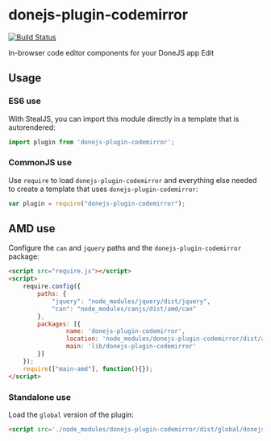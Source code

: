 # donejs-plugin-codemirror

[![Build Status](https://travis-ci.org/leoj3n/donejs-plugin-codemirror.png?branch=master)](https://travis-ci.org/leoj3n/donejs-plugin-codemirror)

In-browser code editor components for your DoneJS app Edit

## Usage

### ES6 use

With StealJS, you can import this module directly in a template that is autorendered:

```js
import plugin from 'donejs-plugin-codemirror';
```

### CommonJS use

Use `require` to load `donejs-plugin-codemirror` and everything else
needed to create a template that uses `donejs-plugin-codemirror`:

```js
var plugin = require("donejs-plugin-codemirror");
```

## AMD use

Configure the `can` and `jquery` paths and the `donejs-plugin-codemirror` package:

```html
<script src="require.js"></script>
<script>
	require.config({
	    paths: {
	        "jquery": "node_modules/jquery/dist/jquery",
	        "can": "node_modules/canjs/dist/amd/can"
	    },
	    packages: [{
		    	name: 'donejs-plugin-codemirror',
		    	location: 'node_modules/donejs-plugin-codemirror/dist/amd',
		    	main: 'lib/donejs-plugin-codemirror'
	    }]
	});
	require(["main-amd"], function(){});
</script>
```

### Standalone use

Load the `global` version of the plugin:

```html
<script src='./node_modules/donejs-plugin-codemirror/dist/global/donejs-plugin-codemirror.js'></script>
```

